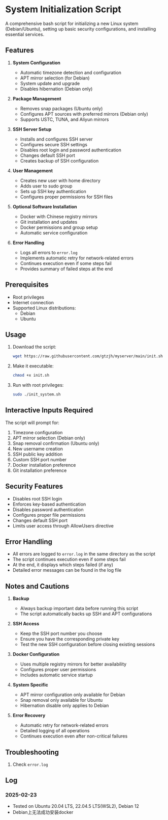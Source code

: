 # System Initialization Script

A comprehensive bash script for initializing a new Linux system (Debian/Ubuntu), setting up basic security configurations, and installing essential services.

## Features

1. **System Configuration**
   - Automatic timezone detection and configuration
   - APT mirror selection (for Debian)
   - System update and upgrade
   - Disables hibernation (Debian only)

2. **Package Management**
   - Removes snap packages (Ubuntu only)
   - Configures APT sources with preferred mirrors (Debian only)
   - Supports USTC, TUNA, and Aliyun mirrors

3. **SSH Server Setup**
   - Installs and configures SSH server
   - Configures secure SSH settings
   - Disables root login and password authentication
   - Changes default SSH port
   - Creates backup of SSH configuration

4. **User Management**
   - Creates new user with home directory
   - Adds user to sudo group
   - Sets up SSH key authentication
   - Configures proper permissions for SSH files

5. **Optional Software Installation**
   - Docker with Chinese registry mirrors
   - Git installation and updates
   - Docker permissions and group setup
   - Automatic service configuration

6. **Error Handling**
   - Logs all errors to `error.log`
   - Implements automatic retry for network-related errors
   - Continues execution even if some steps fail
   - Provides summary of failed steps at the end

## Prerequisites

- Root privileges
- Internet connection
- Supported Linux distributions:
  - Debian
  - Ubuntu

## Usage

1. Download the script:
   ```bash
   wget https://raw.githubusercontent.com/gtzjh/myserver/main/init.sh
   ```

2. Make it executable:
   ```bash
   chmod +x init.sh
   ```

3. Run with root privileges:
   ```bash
   sudo ./init_system.sh
   ```

## Interactive Inputs Required

The script will prompt for:
1. Timezone configuration
2. APT mirror selection (Debian only)
3. Snap removal confirmation (Ubuntu only)
4. New username creation
5. SSH public key addition
6. Custom SSH port number
7. Docker installation preference
8. Git installation preference

## Security Features

- Disables root SSH login
- Enforces key-based authentication
- Disables password authentication
- Configures proper file permissions
- Changes default SSH port
- Limits user access through AllowUsers directive

## Error Handling

- All errors are logged to `error.log` in the same directory as the script
- The script continues execution even if some steps fail
- At the end, it displays which steps failed (if any)
- Detailed error messages can be found in the log file

## Notes and Cautions

1. **Backup**
   - Always backup important data before running this script
   - The script automatically backs up SSH and APT configurations

2. **SSH Access**
   - Keep the SSH port number you choose
   - Ensure you have the corresponding private key
   - Test the new SSH configuration before closing existing sessions

3. **Docker Configuration**
   - Uses multiple registry mirrors for better availability
   - Configures proper user permissions
   - Includes automatic service startup

4. **System Specific**
   - APT mirror configuration only available for Debian
   - Snap removal only available for Ubuntu
   - Hibernation disable only applies to Debian

5. **Error Recovery**
   - Automatic retry for network-related errors
   - Detailed logging of all operations
   - Continues execution even after non-critical failures

## Troubleshooting

1. Check `error.log`

## Log

### 2025-02-23

- Tested on Ubuntu 20.04 LTS, 22.04.5 LTS(WSL2), Debian 12
- Debian上无法成功安装docker